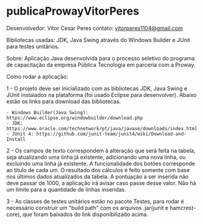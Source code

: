 # publicaProwayVitorPeres

Desenvolvedor: Vitor Cesar Peres
contato: vitorperes1104@gmail.com

Bibliotecas usadas: JDK, Java Swing através do Windows Builder e JUnit para testes unitários.

Sobre:
Aplicação Java desenvolvida para o processo seletivo do programa de capacitação da empresa Pública Tecnologia em parceria com a Proway.

Como rodar a aplicação:

1 - O projeto deve ser inicializado com as bibliotecas JDK, Java Swing e JUnit instalados na plataforma (foi usado Eclipse para desenvolver).
    Abaixo estão os links para download das bibliotecas.
    
    - Windows Builder(Java Swing): https://www.eclipse.org/windowbuilder/download.php
    - JDK: https://www.oracle.com/technetwork/pt/java/javase/downloads/index.html
    - JUnit 4: https://github.com/junit-team/junit4/wiki/Download-and-Install
    
2 - Os campos de texto correspondem à alteração que será feita na tabela, seja atualizando uma linha já existente, adicionando uma nova linha,
    ou excluindo uma linha já existente. 
    A funcionalidade dos botões corresponde ao título de cada um. 
    O resultado dos cálculos é feito somente com base nos últimos
    dados atualizados da tabela. 
    A pontuação a ser inserida não deve passar de 1000, a aplicação irá avisar caso passe desse valor. 
    Não há um limite para a quantidade de linhas inseridas.

3 - As classes de testes unitários estão no pacote Testes, para rodar é necessário construir um "build path" com os arquivos .jar(junit e hamcrest-core),
    que foram baixados do link disponibilizado acima.
